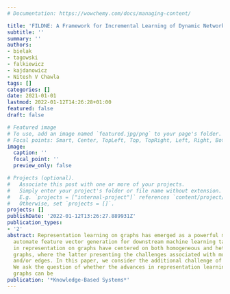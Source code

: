 ```yaml
---
# Documentation: https://wowchemy.com/docs/managing-content/

title: 'FILDNE: A Framework for Incremental Learning of Dynamic Networks Embeddings'
subtitle: ''
summary: ''
authors:
- bielak
- tagowski
- falkiewicz
- kajdanowicz
- Nitesh V Chawla
tags: []
categories: []
date: 2021-01-01
lastmod: 2022-01-12T14:26:28+01:00
featured: false
draft: false

# Featured image
# To use, add an image named `featured.jpg/png` to your page's folder.
# Focal points: Smart, Center, TopLeft, Top, TopRight, Left, Right, BottomLeft, Bottom, BottomRight.
image:
  caption: ''
  focal_point: ''
  preview_only: false

# Projects (optional).
#   Associate this post with one or more of your projects.
#   Simply enter your project's folder or file name without extension.
#   E.g. `projects = ["internal-project"]` references `content/project/deep-learning/index.md`.
#   Otherwise, set `projects = []`.
projects: []
publishDate: '2022-01-12T13:26:27.889931Z'
publication_types:
- '2'
abstract: Representation learning on graphs has emerged as a powerful mechanism to
  automate feature vector generation for downstream machine learning tasks. The advances
  in representation on graphs have centered on both homogeneous and heterogeneous
  graphs, where the latter presenting the challenges associated with multi-typed nodes
  and/or edges. In this paper, we consider the additional challenge of evolving graphs.
  We ask the question of whether the advances in representation learning for static
  graphs can be
publication: '*Knowledge-Based Systems*'
---
```

